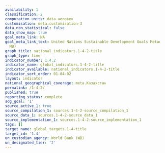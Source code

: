 ```yaml
---
availability: 1
classification: 2
computation_units: data.человек
customisation: meta.customisation-3
data_non_statistical: false
data_show_map: true
goal_meta_link: NA
goal_meta_link_text: United Nations Sustainable Development Goals Metadata (PDF 4.0
  MB)
graph_title: national_indicators.1-4-2-title
graph_type: line
indicator_number: 1.4.2
indicator_name: global_indicators.1-4-2-title
indicator_available: national_indicators.1-4-2-title
indicator_sort_order: 01-04-02
layout: indicator
national_geographical_coverage: meta.Казахстан
permalink: /1-4-2/
published: true
reporting_status: complete
sdg_goal: '1'
source_active_1: true
source_compilation_1: sources.1-4-2-source_compilation_1
source_data_1: sources.1-4-2-source_data_1
source_implementation_1: sources.1-4-2-source_implementation_1
tags: []
target_name: global_targets.1-4-title
target_id: '1.4'
un_custodian_agency: World Bank (WB)
un_designated_tier: '2'
---
```

